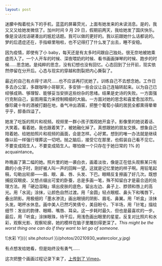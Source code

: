 ```yaml
---
layout: post
---
```


迷朦中掏着枕头下的手机，蓝蓝的屏幕荧光，上面有她发来的未读消息。是的，我又又又给她发微信了。加州时间 9 月 29 日，假期前两天，我给她发了国庆快乐。像是没话找话硬凑出的尴尬话题。我可以做的更好的。我以前跟她什么话都说的。梦的后遗症还在，手指噼里啪啦，也不记得打了什么发了出去，睡不安稳。

因为疫情，即使有了小 baby，每天还是有太多时间跟自己独处。很无奈地被她乘虚而入了。一个人开车的时候、深夜喂奶的时候、看书画画弹琴的时候、跑步的时候……思念她。是纯粹的思念，没有幻想也没有回忆。心态回到了分开前，现实依然停留在分开后。心态与现实的穿越和割裂把内心撕裂了。

最近的自己有点得寸进尺……也不应该再打扰她了。训练自己不去想念她。工作日多去办公室，多跟咖啡小哥聊天，多安排一些会议让自己连轴转起来。以为自己已经够成熟、够理智、能够妥当安排这些纷杂的思绪。结果是史诗的失败。一方面强行克制自己，妄图用蛮力来控制精细的大脑。一方面对她的思念和喜爱愈加浓烈。像珍藏十年的酒被打翻在地，香气冲出酒窖，把整个葡萄小镇的居民全都熏得晕晕乎乎，醇香四溢了。

她发了吃饭的照片和视频。视频里一群小孩子围观她开盒子。影像里的她说着话、大笑着。看着她，我也跟着笑了，被她融化掉了。真想跟她的朋友交换。想象自己陪着她、给她拍照片和视频的画面，会是怎样。心好累。想到的唯一办法就是继续像以前一样强行埋葬这一切吧。抛之脑后，接受它在那里，也假装自己看不见它。不要变成陌生人，不要变成陌生人。哪怕做一个只存在于她日常的 1% 的 acquaintance。

昨晚画了第二幅的她。照片里的她一袭白衣，画着淡妆，像是正在低头观察某只有趣的小虫子时，刚好被人叫一声的回眸一望。这就是记忆里她的样子啊。用铅笔起稿，勾勒出轮廓——眉、眼、鼻、唇、头发、下巴。眼睛反复擦画了好几次。既想捕捉双眼皮、又想点缀出可爱的卧蚕，总是多画一笔，殊不知留白才是最合适的处理方法。用「硬边湿釉」填出皮肤的底色，留出左边、鼻子上、脖颈和唇上的高光。用「水润」涂抹，让颜色自然过渡。用「金圆」轻点眼框、鼻头下和嘴唇下，叠出阴影。用极细的「墨水渗流」画出眼镜的阴影、眉毛、鼻翼。用「听盒」涂抹头发。喝杯水休息。画中美人已然巧笑倩兮，美目盼兮。下半场，用「针笔」描绘细节：发丝的韵律、眼睛、嘴唇、耳朵。这一步耗时最久、但也是最喜欢的一步。最后，用「听盒」涂抹眼珠，待干后，用浅色画出眼里的星星。反复对比照片和水彩，观察光影、观察轮廓，她的模样在脑子里雕刻得更深了。_This might be the worst thing one can do if they want to let go of someone._

![水彩 Y]({{ site.photourl }}/photos/20210930_watercolor_y.jpg)

有点想发给她看，但是始终没有勇气……

这次把整个画画过程记录下来了，[上传到了 Vimeo](https://vimeo.com/manage/videos/619669162)。
